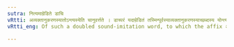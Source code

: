 ```yaml
---
sutra: नित्यमाम्रेडिते डाचि
vRtti: अव्यक्तानुकरणस्यातोऽन्त्यस्येति चानुवर्त्तते । डाच्परं यदाम्रेडितं तस्मिन्पूर्वस्याव्यक्तानुकरणस्याच्छब्दस्य योन्त्यस्तकारस्तस्य पूर्वस्य परस्य चाद्यस्य वर्णस्य नित्यं पररूपमेकादशो भवति ॥
vRtti_eng: Of such a doubled sound-imitation word, to which the affix आ is added which causes the elision of the final अत्, for the final त् of the first member and the initial consonant of the second member, such subsequent consonant is always the single substitute.

---
```


